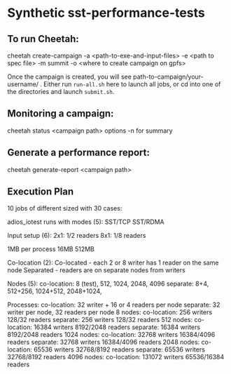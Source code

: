 # Synthetic sst-performance-tests

## To run Cheetah:

cheetah create-campaign -a \<path-to-exe-and-input-files\> -e \<path to spec file\> -m summit -o \<where to create campaign on gpfs\>

Once the campaign is created, you will see path-to-campaign/your-username/ . Either run `run-all.sh` here to launch all jobs, or cd into one of the directories and launch `submit.sh`.


## Monitoring a campaign:

cheetah status \<campaign path\> options
-n for summary

## Generate a performance report:

cheetah generate-report \<campaign path\>

## Execution Plan

10 jobs of different sized with 30 cases:

adios_iotest runs with modes (5):
   SST/TCP
   SST/RDMA

Input setup (6):
  2x1: 1/2 readers
  8x1: 1/8 readers

  1MB per process
  16MB
  512MB

Co-location (2):
  Co-located - each 2 or 8 writer has 1 reader on the same node
  Separated - readers are on separate nodes from writers

Nodes (5):
  co-location: 8 (test), 512, 1024, 2048, 4096
  separate:    8+4,  512+256, 1024+512, 2048+1024,

Processes:
  co-location:  32 writer + 16 or 4 readers per node
  separate:     32 writer per node, 32 readers per node
  8 nodes:
     co-location:  256 writers    128/32 readers
     separate:     256 writers    128/32 readers
  512 nodes:
     co-location:  16384 writers  8192/2048 readers
     separate:     16384 writers  8192/2048 readers
  1024 nodes:
     co-location:  32768 writers  16384/4096 readers
     separate:     32768 writers  16384/4096 readers
  2048 nodes:
     co-location:  65536 writers  32768/8192 readers
     separate:     65536 writers  32768/8192 readers
  4096 nodes:
     co-location:  131072 writers  65536/16384 readers


